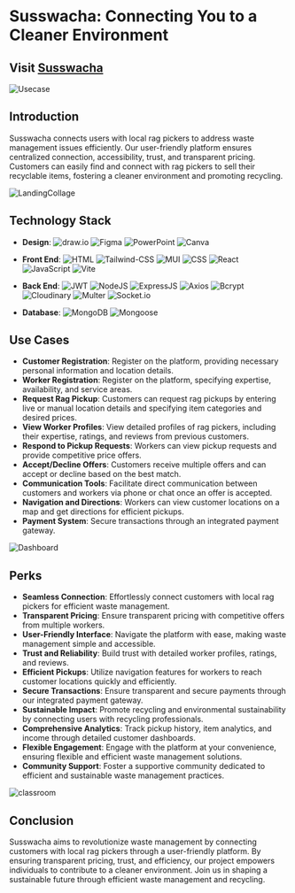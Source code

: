 
# Susswacha: Connecting You to a Cleaner Environment

## Visit [Susswacha](https://susswacha-platform-link.com)

![Usecase](https://i.ibb.co/GFgcKnJ/Use-Case-Susswascha.png)

## Introduction
Susswacha connects users with local rag pickers to address waste management issues efficiently. Our user-friendly platform ensures centralized connection, accessibility, trust, and transparent pricing. Customers can easily find and connect with rag pickers to sell their recyclable items, fostering a cleaner environment and promoting recycling.

![LandingCollage](https://i.ibb.co/TcQHBPP/Landing-Collage.png)

## Technology Stack
- **Design**:
     ![draw.io](https://img.shields.io/badge/Draw.io-design-F08705?style=flat&logo=diagramsdotnet) ![Figma](https://img.shields.io/badge/Figma-Design-F24E1E?style=flat&logo=figma)  ![PowerPoint](https://img.shields.io/badge/PowerPoint-Design-B7472A?style=flat&logo=microsoftpowerpoint) ![Canva](https://img.shields.io/badge/Canva-Design-00C4CC?style=flat&logo=canva)

- **Front End**:
     ![HTML](https://img.shields.io/badge/HTML-Front%20End-E34F26?style=flat&logo=html5) ![Tailwind-CSS](https://img.shields.io/badge/Tailwind--CSS-Front%20End-06B6D4?style=flat&logo=tailwindcss)
![MUI](https://img.shields.io/badge/MUI-007FFF?style=for-the-badge&logo=mui&logoColor=white) ![CSS](https://img.shields.io/badge/CSS-Front%20End-1572B6?style=flat&logo=css3) ![React](https://img.shields.io/badge/React-Front%20End-61DAFB?style=flat&logo=react) ![JavaScript](https://img.shields.io/badge/JavaScript-Front%20End-F7DF1E?style=flat&logo=javascript) ![Vite](https://img.shields.io/badge/Vite-Front%20End-646CFF?style=flat&logo=vite)
- **Back End**:
  ![JWT](https://img.shields.io/badge/JWT-Back%20End-yellow?style=flat&logo=jsonwebtokens) ![NodeJS](https://img.shields.io/badge/NodeJS-Back%20End-339933?style=flat&logo=nodedotjs)  ![ExpressJS](https://img.shields.io/badge/ExpressJS-Back%20End-DA3940?style=flat&logo=express)  ![Axios](https://img.shields.io/badge/Axios-Back%20End-5A29E4?style=flat&logo=axios) ![Bcrypt](https://img.shields.io/badge/Bcrypt-Back%20End-512BD4) ![Cloudinary](https://img.shields.io/badge/Cloudinary-Back%20End-3448C5?style=flat&logo=cloudinary)  ![Multer](https://img.shields.io/badge/Multer-Back%20End-F46519) ![Socket.io](https://img.shields.io/badge/Socket.io-Back%20End-gray?style=flat&logo=socketdotio)
  
- **Database**:
 ![MongoDB](https://img.shields.io/badge/MongoDB-Database-47A248?style=flat&logo=mongodb) ![Mongoose](https://img.shields.io/badge/Mongoose-Database-880000?style=flat&logo=mongoose)

## Use Cases
- **Customer Registration**: Register on the platform, providing necessary personal information and location details.
- **Worker Registration**: Register on the platform, specifying expertise, availability, and service areas.
- **Request Rag Pickup**: Customers can request rag pickups by entering live or manual location details and specifying item categories and desired prices.
- **View Worker Profiles**: View detailed profiles of rag pickers, including their expertise, ratings, and reviews from previous customers.
- **Respond to Pickup Requests**: Workers can view pickup requests and provide competitive price offers.
- **Accept/Decline Offers**: Customers receive multiple offers and can accept or decline based on the best match.
- **Communication Tools**: Facilitate direct communication between customers and workers via phone or chat once an offer is accepted.
- **Navigation and Directions**: Workers can view customer locations on a map and get directions for efficient pickups.
- **Payment System**: Secure transactions through an integrated payment gateway.

![Dashboard](https://i.ibb.co/YQ0G1zh/Dashboard.png)

## Perks
- **Seamless Connection**: Effortlessly connect customers with local rag pickers for efficient waste management.
- **Transparent Pricing**: Ensure transparent pricing with competitive offers from multiple workers.
- **User-Friendly Interface**: Navigate the platform with ease, making waste management simple and accessible.
- **Trust and Reliability**: Build trust with detailed worker profiles, ratings, and reviews.
- **Efficient Pickups**: Utilize navigation features for workers to reach customer locations quickly and efficiently.
- **Secure Transactions**: Ensure transparent and secure payments through our integrated payment gateway.
- **Sustainable Impact**: Promote recycling and environmental sustainability by connecting users with recycling professionals.
- **Comprehensive Analytics**: Track pickup history, item analytics, and income through detailed customer dashboards.
- **Flexible Engagement**: Engage with the platform at your convenience, ensuring flexible and efficient waste management solutions.
- **Community Support**: Foster a supportive community dedicated to efficient and sustainable waste management practices.

![classroom](https://github.com/ANKIT-BISWAS-20/E-Learning-Client/assets/91245104/14867c62-3597-49b9-8b01-cd79641389c3)

## Conclusion
Susswacha aims to revolutionize waste management by connecting customers with local rag pickers through a user-friendly platform. By ensuring transparent pricing, trust, and efficiency, our project empowers individuals to contribute to a cleaner environment. Join us in shaping a sustainable future through efficient waste management and recycling.




